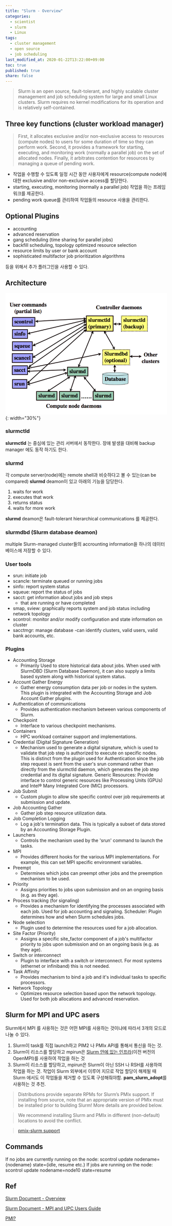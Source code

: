 ```yaml
---
title: "Slurm - Overview"
categories:
  - scientist
  - slurm
  - Linux
tags:
  - cluster management
  - open source
  - job scheduling
last_modified_at: 2020-01-22T13:22:00+09:00
toc: true
published: true
share: false
---
```


> Slurm is an open source, fault-tolerant, and highly scalable cluster management and job scheduling system for large and small Linux clusters. Slurm requires no kernel modifications for its operation and is relatively self-contained.

## Three key functions (cluster workload manager)

>First, it allocates exclusive and/or non-exclusive access to resources (compute nodes) to users for some duration of time so they can perform work. Second, it provides a framework for starting, executing, and monitoring work (normally a parallel job) on the set of allocated nodes. Finally, it arbitrates contention for resources by managing a queue of pending work.

- 작업을 수행할 수 있도록 일정 시간 동안 사용자에게 resource(compute node)에 대한 exclusive and/or non-exclusive access를 할당한다. 
- starting, executing, monitoring (normally a parallel job) 작업을 하는 프레임워크를 제공한다.
- pending work queue를 관리하여 작업들의 resource 사용을 관리한다.

## Optional Plugins

- accounting
- advanced reservation
- gang scheduling (time sharing for parallel jobs)
- backfill scheduling, topology optimized resource selection
- resource limits by user or bank account
- sophisticated multifactor job prioritization algorithms

등을 위해서 추가 플러그인을 사용할 수 있다.

## Architecture

![Slurm Architecture](/assets/images/2020-01-22-Slurm/arch.png){: width="30%"}

### slurmctld

**slurmctld** 는 중심에 있는 관리 서버에서 동작한다.
장애 발생을 대비해 backup manager 에도 동작 하기도 한다.

### slurmd

각 compute server(node)에는 remote shell과 비슷하다고 볼 수 있는(can be compared) **slurmd** deamon이 있고 아래의 기능을 담당한다.

1. waits for work
2. executes that work
3. returns status
4. waits for more work

**slurmd** deamon은 fault-tolerant hierarchical communications 를 제공한다.

### **slurmdbd** (Slurm database deamon)

 multiple Slurm-managed cluster들의 accrounting information을 하나의 데이터베이스에 저장할 수 있다.

### User tools
- srun: initiate job
- scancle: terminate queued or running jobs
- sinfo: report system status
- squeue: report the status of jobs
- sacct: get information about jobs and job steps
    - that are running or have completed
- smap, sview: graphically reports system and job status including network topology
- scontrol: monitor and/or modify configuration and state information on cluster
- sacctmgr: manage database
    -can identify clusters, valid users, valid bank accounts, etc.

### Plugins

- Accounting Storage
    - Primarily Used to store historical data about jobs. When used with SlurmDBD (Slurm Database Daemon), it can also supply a limits based system along with historical system status.
- Account Gather Energy
    - Gather energy consumption data per job or nodes in the system. This plugin is integrated with the Accounting Storage and Job Account Gather plugins.
- Authentication of communications
    - Provides authentication mechanism between various components of Slurm.
- Checkpoint
    - Interface to various checkpoint mechanisms.
- Containers
    - HPC workload container support and implementations.
- Credential (Digital Signature Generation)
    - Mechanism used to generate a digital signature, which is used to validate that job step is authorized to execute on specific nodes. This is distinct from the plugin used for Authentication since the job step request is sent from the user's srun command rather than directly from the slurmctld daemon, which generates the job step credential and its digital signature.
Generic Resources: Provide interface to control generic resources like Processing Units (GPUs) and Intel® Many Integrated Core (MIC) processors.
- Job Submit
    - Custom plugin to allow site specific control over job requirements at submission and update.
- Job Accounting Gather
    - Gather job step resource utilization data.
- Job Completion Logging
    - Log a job's termination data. This is typically a subset of data stored by an Accounting Storage Plugin.
- Launchers
    - Controls the mechanism used by the 'srun' command to launch the tasks.
- MPI
    - Provides different hooks for the various MPI implementations. For example, this can set MPI specific environment variables.
- Preempt
    - Determines which jobs can preempt other jobs and the preemption mechanism to be used.
- Priority
    - Assigns priorities to jobs upon submission and on an ongoing basis (e.g. as they age).
- Process tracking (for signaling)
    - Provides a mechanism for identifying the processes associated with each job. Used for job accounting and signaling.
Scheduler: Plugin determines how and when Slurm schedules jobs.
- Node selection
    - Plugin used to determine the resources used for a job allocation.
- Site Factor (Priority)
    - Assigns a specific site_factor component of a job's multifactor priority to jobs upon submission and on an ongoing basis (e.g. as they age).
- Switch or interconnect
    - Plugin to interface with a switch or interconnect. For most systems (ethernet or infiniband) this is not needed.
- Task Affinity
    - Provides mechanism to bind a job and it's individual tasks to specific processors.
- Network Topology
    - Optimizes resource selection based upon the network topology. Used for both job allocations and advanced reservation.

## Slurm for MPI and UPC asers

Slurm에서 MPI 를 사용하는 것은 어떤 MPI를 사용하는 것이냐에 따라서 3개의 모드로 나눌 수 있다.

1. Slurm이 task를 직접 launch하고 PIM2 나 PMIx API를 통해서 통신을 하는 것.
2. Slurm이 리소스를 할당하고 mpirun은 <u>Slurm 안에 있는 인프라</u>(이전 버전의 OpenMPI)를 사용하여 작업을 하는 것
3. Slurm이 리소스를 할당하고, mpirun은 Slurm이 아닌 SSH 나 RSH를 사용하여 작업을 하는 것.
작업이 Slurm 외부에서 이루어 지므로 작업 할당이 해제될 때 Slurm 에서도 이 작업들을 제거할 수 있도록 구성해줘야함. **pam_slurm_adopt**를 사용하는 것 추천.

> Distributions provide separate RPMs for Slurm’s PMIx support. If installing from source, note that an appropriate version of PMIx must be installed prior to building Slurm! More details are provided below.

> We recommend installing Slurm and PMIx in different (non-default) locations to avoid the conflict. 

> [pmix-slurm support](https://pmix.org/support/how-to/slurm-support/)


## Commands

If no jobs are currently running on the node:
scontrol update nodename={nodename} state={idle, resume etc.}
If jobs are running on the node:
scontrol update nodename=node10 state=resume



## Ref

[Slurm Document - Overview](https://slurm.schedmd.com/overview.html)

[Slurm Document - MPI and UPC Users Guide](https://slurm.schedmd.com/mpi_guide.html)

[PMI?](https://slurm.schedmd.com/SLUG15/PMIx.pdf)
